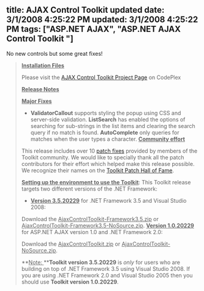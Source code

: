 title: AJAX Control Toolkit updated
date: 3/1/2008 4:25:22 PM
updated: 3/1/2008 4:25:22 PM
tags: ["ASP.NET AJAX", "ASP.NET AJAX Control Toolkit "]
---
No new controls but some great fixes! 

> **<u>Installation Files</u>**
> 
> Please visit the [AJAX Control Toolkit Project Page](http://www.codeplex.com/Wiki/View.aspx?ProjectName=AtlasControlToolkit) on CodePlex
> 
> **<u>Release Notes</u>**
> 
> **<u>Major Fixes</u>**
> 
> *   **ValidatorCallout** supports styling the popup using CSS and server-side validation.  **ListSearch** has enabled the options of searching for sub-strings in the list items and clearing the search query if no match is found.  **AutoComplete** only queries for matches when the user types a character.
> **<u>Community effort</u>**
> 
> This release includes over 10 [patch fixes](http://www.codeplex.com/AtlasControlToolkit/Wiki/View.aspx?title=PatchUtility) provided by members of the Toolkit community. We would like to specially thank all the patch contributors for their effort which helped make this release possible. We recognize their names on the [Toolkit Patch Hall of Fame](http://www.codeplex.com/AtlasControlToolkit/Wiki/View.aspx?title=PatchHallOfFame).
> 
> **<u>Setting up the environment to use the Toolkit</u>**: This Toolkit release targets two different versions of the .NET Framework:
> 
> *   **<u>Version 3.5.20229</u>** for .NET Framework 3.5 and Visual Studio 2008:
> 
> Download the <u>AjaxControlToolkit-Framework3.5.zip</u> or <u>AjaxControlToolkit-Framework3.5-NoSource.zip</u>.
>  **<u>Version 1.0.20229</u>** for ASP.NET AJAX version 1.0 and .NET Framework 2.0:
> 
> Download the <u>AjaxControlToolkit.zip</u> or <u>AjaxControlToolkit-NoSource.zip</u>.
> 
> **<u>Note: </u>****Toolkit version 3.5.20229** is *only* for users who are building on top of .NET Framework 3.5 using Visual Studio 2008. If you are using .NET Framework 2.0 and Visual Studio 2005 then you should use **Toolkit version 1.0.20229**.
